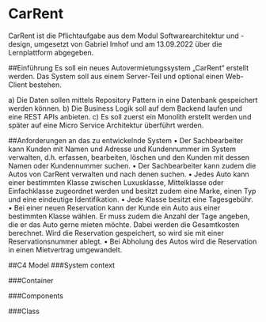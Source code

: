 # CarRent
CarRent ist die Pflichtaufgabe aus dem Modul Softwarearchitektur und -design, umgesetzt von Gabriel Imhof und am 13.09.2022 über die Lernplattform abgegeben.

##Einführung
Es soll ein neues Autovermietungssystem „CarRent“ erstellt werden. Das System soll aus einem Server-Teil und optional einen Web-Client bestehen.

  a) Die Daten sollen mittels Repository Pattern in eine Datenbank gespeichert werden können.
  b) Die Business Logik soll auf dem Backend laufen und eine REST APIs anbieten.
  c) Es soll zuerst ein Monolith erstellt werden und später auf eine Micro Service Architektur überführt werden.

##Anforderungen an das zu entwickelnde System
  • Der Sachbearbeiter kann Kunden mit Namen und Adresse und Kundennummer im System verwalten, d.h. erfassen, bearbeiten, löschen und den Kunden mit dessen Namen oder Kundennummer suchen.
  • Der Sachbearbeiter kann zudem die Autos von CarRent verwalten und nach denen suchen.
  • Jedes Auto kann einer bestimmten Klasse zwischen Luxusklasse, Mittelklasse oder Einfachklasse zugeordnet werden und besitzt zudem eine Marke, einen Typ und eine eindeutige Identifikation.
  • Jede Klasse besitzt eine Tagesgebühr.
  • Bei einer neuen Reservation kann der Kunde ein Auto aus einer bestimmten Klasse wählen. Er muss zudem die Anzahl der Tage angeben, die er das Auto gerne mieten möchte. Dabei werden die Gesamtkosten berechnet. Wird die Reservation gespeichert, so wird sie mit einer Reservationsnummer ablegt.
  • Bei Abholung des Autos wird die Reservation in einen Mietvertrag umgewandelt.

##C4 Model
###System context

###Container

###Components

###Class
